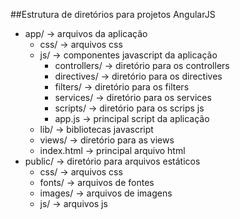 ##Estrutura de diretórios para projetos AngularJS

* app/    		              -> arquivos da aplicação  
    + css/		              -> arquivos css  
    + js/ 		              -> componentes javascript da aplicação 
        + controllers/ 	      -> diretório para os controllers    
        + directives/         -> diretório para os directives  
        + filters/            -> diretório para os filters  
        + services/           -> diretório para os services  
        + scripts/			  -> diretório para os scrips js
        + app.js              -> principal script da aplicação 
    + lib/                 	  -> bibliotecas javascript  
    + views/           	  	  -> diretório para as views  
    + index.html          	  -> principal arquivo html
* public/ 				 -> diretório para arquivos estáticos 
    + css/				 -> arquivos css  
    + fonts/			 -> arquivos de fontes
    + images/			 -> arquivos de imagens
    + js/				 -> arquivos js 